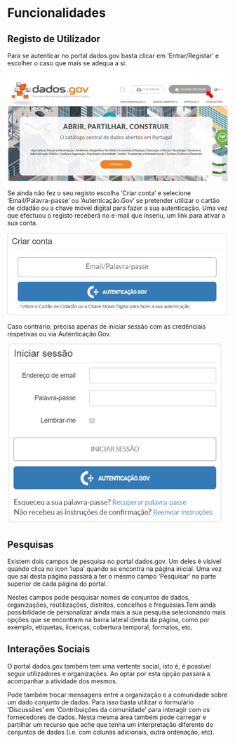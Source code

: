 # Funcionalidades

## Registo de Utilizador

Para se autenticar no portal dados.gov basta clicar em ‘Entrar/Registar’ e escolher o caso que mais se adequa a si. 

![Entrar/Registar](screenshots/entrar-registar.JPG)

Se ainda não fez o seu registo escolha ‘Criar conta’ e selecione ‘Email/Palavra-passe’ ou ‘Autenticação.Gov’ se pretender utilizar o cartão de cidadão ou a chave móvel digital para fazer a sua autenticação. Uma vez que efectuou o registo receberá no e-mail que inseriu, um link para ativar a sua conta.

![Criar Conta](screenshots/criarconta.JPG)

Caso contrário, precisa apenas de iniciar sessão com as credênciais respetivas ou via Autenticação.Gov.

![Iniciar Sessão](screenshots/iniciarsessao.JPG)
 
## Pesquisas

Existem dois campos de pesquisa no portal dados.gov. Um deles é vísivel quando  clica no icon ‘lupa’ quando se encontra na página inicial. Uma vez que sai desta página passará a ter o mesmo campo ‘Pesquisar’ na parte superior de cada página do portal.

Nestes campos pode pesquisar nomes de conjuntos de dados, organizações, reutilizações, distritos, concelhos e freguesias.Tem ainda possibilidade de personalizar ainda mais a sua pesquisa selecionando mais opções que se encontram na barra lateral direita da página, como por exemplo, etiquetas, licenças, cobertura temporal, formatos, etc. 

## Interações Sociais 

O portal dados.gov também tem uma vertente social, isto é, é possível seguir utilizadores e organizações. Ao optar por esta opção passará a acompanhar a atividade dos mesmos. 

Pode também trocar mensagens entre a organização e a comunidade sobre um dado conjunto de dados. Para isso basta utilizar o formulário ‘Discussões’ em ‘Contribuições da comunidade’ para interagir com os fornecedores de dados. Nesta mesma área também pode carregar e partilhar um recurso que ache que tenha um interpretação diferente do conjuntos de dados (i.e. com colunas adicionais, outra ordenação, etc). 
